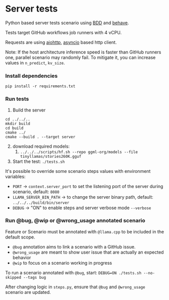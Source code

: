 # Server tests

Python based server tests scenario using [BDD](https://en.wikipedia.org/wiki/Behavior-driven_development) and [behave](https://behave.readthedocs.io/en/latest/).

Tests target GitHub workflows job runners with 4 vCPU.

Requests are using [aiohttp](https://docs.aiohttp.org/en/stable/client_reference.html), [asyncio](https://docs.python.org/fr/3/library/asyncio.html) based http client.

Note: If the host architecture inference speed is faster than GitHub runners one, parallel scenario may randomly fail. To mitigate it, you can increase values in `n_predict`, `kv_size`.

### Install dependencies
`pip install -r requirements.txt`

### Run tests
1. Build the server
```shell
cd ../../..
mkdir build
cd build
cmake ../
cmake --build . --target server
```
2. download required models:
   1. `../../../scripts/hf.sh --repo ggml-org/models --file tinyllamas/stories260K.gguf`
3. Start the test: `./tests.sh`

It's possible to override some scenario steps values with environment variables:
 - `PORT` -> `context.server_port` to set the listening port of the server during scenario, default: `8080`
 - `LLAMA_SERVER_BIN_PATH` -> to change the server binary path, default: `../../../build/bin/server`
 - `DEBUG` -> "ON" to enable steps and server verbose mode `--verbose`

### Run @bug, @wip or @wrong_usage annotated scenario

Feature or Scenario must be annotated with `@llama.cpp` to be included in the default scope.
- `@bug` annotation aims to link a scenario with a GitHub issue.
- `@wrong_usage` are meant to show user issue that are actually an expected behavior
- `@wip` to focus on a scenario working in progress

To run a scenario annotated with `@bug`, start:
`DEBUG=ON ./tests.sh --no-skipped --tags bug`

After changing logic in `steps.py`, ensure that `@bug` and `@wrong_usage` scenario are updated.
